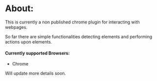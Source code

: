 # About:

This is currently a non published chrome plugin for interacting with webpages.

So far there are simple functionalities detecting elements and performing actions upon elements.

#### Currently supported Browsers: 
- Chrome

Will update more details soon.